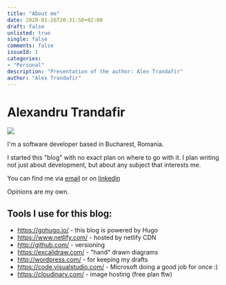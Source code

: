 ```yaml
---
title: "About me"
date: 2020-01-26T20:31:58+02:00
draft: false
unlisted: true
single: false
comments: false
issueId: 1
categories:
- "Personal"
description: "Presentation of the author: Alex Trandafir"
author: "Alex Trandafir"
---
```


# Alexandru Trandafir

<!-- <img src="/static/image/profile-picture.jpg"/> -->

<img src="https://res.cloudinary.com/livebashco/image/upload/v1580068240/profile-picture_i94pl1.jpg"/>

I'm a software developer based in Bucharest, Romania. 

I started this "blog" with no exact plan on where to go with it. I plan writing not just about development, but about any subject that interests me.

You can find me via <a href="mailto:hi@alextrandafir.com">email</a> or on <a href="https://www.linkedin.com/in/alexandru-trandafir-a3b9534b/">linkedin</a>

Opinions are my own. 


## Tools I use for this blog: 

* https://gohugo.io/ - this blog is powered by Hugo
* https://www.netlify.com/ - hosted by netlify CDN
* http://github.com/ - versioning
* https://excalidraw.com/ - "hand" drawn diagrams
* http://wordpress.com/ - for keeping my drafts 
* https://code.visualstudio.com/ - Microsoft doing a good job for once :) 
* https://cloudinary.com/ - image hosting (free plan ftw)
